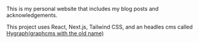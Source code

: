 This is my personal website that includes my blog posts and acknowledgements.

This project uses React, Next.js, Tailwind CSS, and an headles cms called [Hygraph(graphcms with the old name)](https://hygraph.com/)
